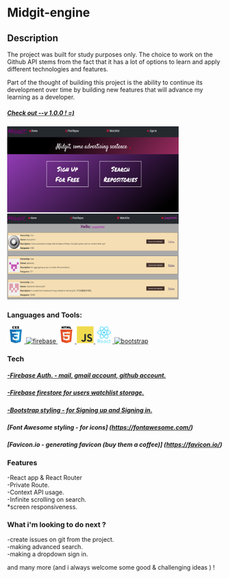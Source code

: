 # Midgit-engine

## Description

The project was built for study purposes only.
The choice to work on the Github API stems from the fact that it has a lot of options to learn and apply different technologies and features.

Part of the thought of building this project is the ability to continue its development over time by building new features that will advance my learning as a developer.

##### [Check out --v 1.0.0 ! =)](https://midgit-engine.netlify.app/)

<img src="https://github.com/Justy031090/Midgit-engine/blob/main/snip-home.PNG?raw=true" width='400' height='200'/><img src="https://github.com/Justy031090/Midgit-engine/blob/main/snip-watchlist.PNG?raw=true" width='400' height='200'/>

<h3 align="left">Languages and Tools:</h3>
<p align="left"> <a href="https://www.w3schools.com/css/" target="_blank" rel="noreferrer"> <img src="https://raw.githubusercontent.com/devicons/devicon/master/icons/css3/css3-original-wordmark.svg" alt="css3" width="40" height="40"/> </a> <a href="https://firebase.google.com/" target="_blank" rel="noreferrer"> <img src="https://www.vectorlogo.zone/logos/firebase/firebase-icon.svg" alt="firebase" width="40" height="40"/> </a> <a href="https://www.w3.org/html/" target="_blank" rel="noreferrer"> <img src="https://raw.githubusercontent.com/devicons/devicon/master/icons/html5/html5-original-wordmark.svg" alt="html5" width="40" height="40"/> </a> <a href="https://developer.mozilla.org/en-US/docs/Web/JavaScript" target="_blank" rel="noreferrer"> <img src="https://raw.githubusercontent.com/devicons/devicon/master/icons/javascript/javascript-original.svg" alt="javascript" width="40" height="40"/> </a> <a href="https://reactjs.org/" target="_blank" rel="noreferrer"> <img src="https://raw.githubusercontent.com/devicons/devicon/master/icons/react/react-original-wordmark.svg" alt="react" width="40" height="40"/> </a> 
<a href="https://getbootstrap.com/" target="_blank" rel="noreferrer"> <img src="https://camo.githubusercontent.com/bec2c92468d081617cb3145a8f3d8103e268bca400f6169c3a68dc66e05c971e/68747470733a2f2f76352e676574626f6f7473747261702e636f6d2f646f63732f352e302f6173736574732f6272616e642f626f6f7473747261702d6c6f676f2d736861646f772e706e67" alt="bootstrap" width="40" height="40"/> </a></p>
<h3>Tech</h3>

#####  <a href="https://firebase.google.com/" target="_blank" rel="noreferrer">-Firebase Auth. - mail, gmail account, github account. </a>
#####  <a href="https://firebase.google.com/" target="_blank" rel="noreferrer">-Firebase firestore for users watchlist storage. </a>
#####  <a href="https://getbootstrap.com/" target="_blank" rel="noreferrer">-Bootstrap styling - for Signing up and Signing in. </a>
##### [Font Awesome styling - for icons] (https://fontawesome.com/)
##### [Favicon.io - generating favicon (buy them a coffee)] (https://favicon.io/)

<h3>Features</h3>
-React app & React Router
<br>
-Private Route.
<br>
-Context API usage.
<br>
-Infinite scrolling on search.
<br>
*screen responsiveness.

### What i'm looking to do next ?

-create issues on git from the project.
<br>
-making advanced search.
<br>
-making a dropdown sign in.

and many more (and i always welcome some good & challenging ideas ) !

